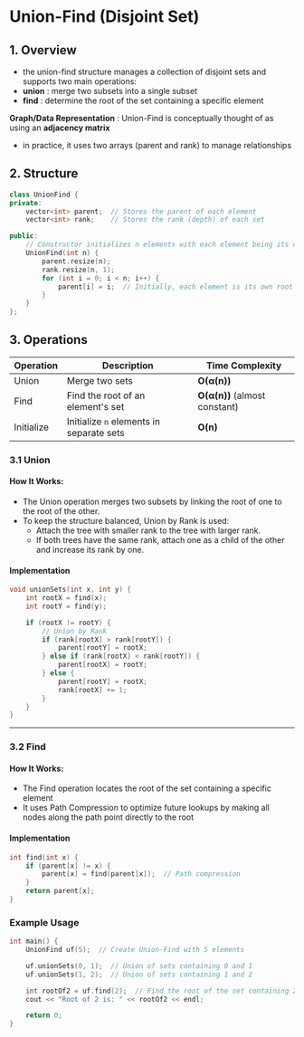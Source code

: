 # Union-Find (Disjoint Set)

## 1. Overview

- the union-find structure manages a collection of disjoint sets and supports two main operations:
- **union** : merge two subsets into a single subset
- **find** : determine the root of the set containing a specific element

**Graph/Data Representation** : Union-Find is conceptually thought of as using an **adjacency matrix**

- in practice, it uses two arrays (parent and rank) to manage relationships

## 2. Structure

```cpp
class UnionFind {
private:
    vector<int> parent;  // Stores the parent of each element
    vector<int> rank;    // Stores the rank (depth) of each set

public:
    // Constructor initializes n elements with each element being its own parent
    UnionFind(int n) {
        parent.resize(n);
        rank.resize(n, 1);
        for (int i = 0; i < n; i++) {
            parent[i] = i;  // Initially, each element is its own root
        }
    }
};
```

## 3. Operations


| Operation | Description                       | Time Complexity                |
| ----------- | ----------------------------------- | -------------------------------- |
| Union     | Merge two sets                    | **O(α(n))**                   |
| Find      | Find the root of an element's set | **O(α(n))** (almost constant) |
| Initialize| Initialize `n` elements in separate sets                    | **O(n)**                   |


### 3.1 Union

#### How It Works:
- The Union operation merges two subsets by linking the root of one to the root of the other.
- To keep the structure balanced, Union by Rank is used:
    - Attach the tree with smaller rank to the tree with larger rank.
    - If both trees have the same rank, attach one as a child of the other and increase its rank by one.

#### Implementation
```cpp
void unionSets(int x, int y) {
    int rootX = find(x);
    int rootY = find(y);

    if (rootX != rootY) {
        // Union by Rank
        if (rank[rootX] > rank[rootY]) {
            parent[rootY] = rootX;
        } else if (rank[rootX] < rank[rootY]) {
            parent[rootX] = rootY;
        } else {
            parent[rootY] = rootX;
            rank[rootX] += 1;
        }
    }
}
```
---

### 3.2 Find

#### How It Works:
- The Find operation locates the root of the set containing a specific element
- It uses Path Compression to optimize future lookups by making all nodes along the path point directly to the root

#### Implementation
```cpp
int find(int x) {
    if (parent[x] != x) {
        parent[x] = find(parent[x]);  // Path compression
    }
    return parent[x];
}
```

### Example Usage
```cpp
int main() {
    UnionFind uf(5);  // Create Union-Find with 5 elements

    uf.unionSets(0, 1);  // Union of sets containing 0 and 1
    uf.unionSets(1, 2);  // Union of sets containing 1 and 2

    int rootOf2 = uf.find(2);  // Find the root of the set containing 2
    cout << "Root of 2 is: " << rootOf2 << endl;

    return 0;
}
```